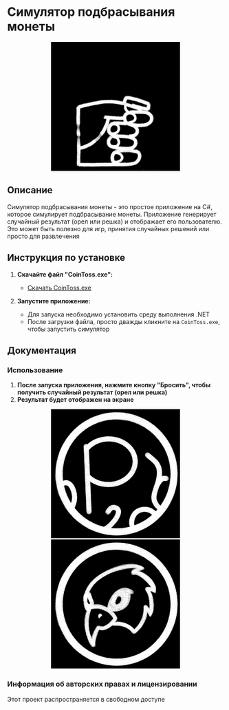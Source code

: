 # Симулятор подбрасывания монеты

<div align="center">
  <img src="Code/CoinToss/Resources/coin-flip-black-white.gif" alt="Изображение 1" width="300"/>
</div>

## Описание

Симулятор подбрасывания монеты - это простое приложение на C#, которое симулирует подбрасывание монеты. Приложение генерирует случайный результат (орел или решка) и отображает его пользователю. Это может быть полезно для игр, принятия случайных решений или просто для развлечения

## Инструкция по установке

1. **Скачайте файл "CoinToss.exe":**
   - [Скачать CoinToss.exe](https://github.com/YalalovaYuliana/educationalPractice/blob/main/CoinToss.exe)

2. **Запустите приложение:**
   - Для запуска необходимо установить среду выполнения .NET
   - После загрузки файла, просто дважды кликните на `CoinToss.exe`, чтобы запустить симулятор

## Документация

### Использование

1. **После запуска приложения, нажмите кнопку "Бросить", чтобы получить случайный результат (орел или решка)**
2. **Результат будет отображен на экране**

<div align="center">
  <img src="Code/CoinToss/Resources/reshkaCoin.jpg" alt="Reshka coin" width="300"/>
  <img src="Code/CoinToss/Resources/eagleCoin.jpg" alt="Eagle coin" width="300"/>
</div>

### Информация об авторских правах и лицензировании

Этот проект распространяется в свободном доступе



